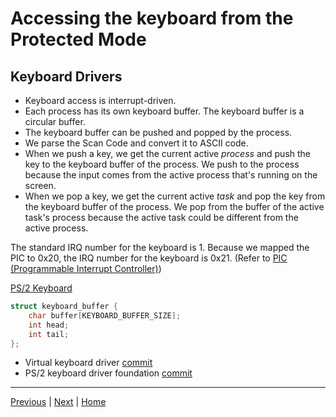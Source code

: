 # Accessing the keyboard from the Protected Mode

## Keyboard Drivers

- Keyboard access is interrupt-driven.
- Each process has its own keyboard buffer. The keyboard buffer is a circular buffer.
- The keyboard buffer can be pushed and popped by the process.
- We parse the Scan Code and convert it to ASCII code.
- When we push a key, we get the current active _process_ and push the key to the keyboard buffer of the process. We push to the process because the input comes from the active process that's running on the screen.
- When we pop a key, we get the current active _task_ and pop the key from the keyboard buffer of the process. We pop from the buffer of the active task's process because the active task could be different from the active process.

The standard IRQ number for the keyboard is 1. Because we mapped the PIC to 0x20, the IRQ number for the keyboard is 0x21. (Refer to [PIC (Programmable Interrupt Controller)](./6_programmable_interrupt_controller.md))

[PS/2 Keyboard](https://wiki.osdev.org/PS/2_Keyboard)

```c
struct keyboard_buffer {
    char buffer[KEYBOARD_BUFFER_SIZE];
    int head;
    int tail;
};
```

- Virtual keyboard driver [commit](https://github.com/taikiy/kernel/commit/1db81a07a2d5e855504dcbc827bea0fc9913b9dd)
- PS/2 keyboard driver foundation [commit](https://github.com/taikiy/kernel/commit/d802c1ef99b515d0118798f50104e68d97c5b435)

---

[Previous](./13_calling_kernel_space_routines_from_user_space.md) | [Next]() | [Home](../README.md)

